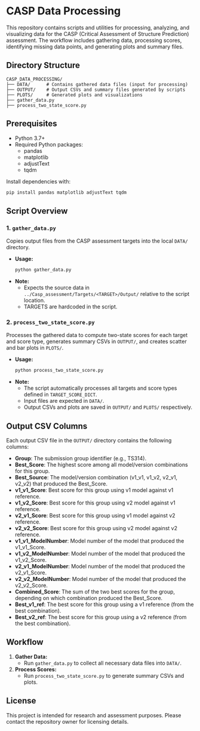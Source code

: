 # CASP Data Processing

This repository contains scripts and utilities for processing, analyzing, and visualizing data for the CASP (Critical Assessment of Structure Prediction) assessment. The workflow includes gathering data, processing scores, identifying missing data points, and generating plots and summary files.

## Directory Structure

```
CASP_DATA_PROCESSING/
├── DATA/      # Contains gathered data files (input for processing)
├── OUTPUT/    # Output CSVs and summary files generated by scripts
├── PLOTS/     # Generated plots and visualizations
├── gather_data.py
├── process_two_state_score.py
```

## Prerequisites

- Python 3.7+
- Required Python packages:
  - pandas
  - matplotlib
  - adjustText
  - tqdm

Install dependencies with:
```bash
pip install pandas matplotlib adjustText tqdm
```

## Script Overview

### 1. `gather_data.py`
Copies output files from the CASP assessment targets into the local `DATA/` directory.

- **Usage:**
  ```bash
  python gather_data.py
  ```
- **Note:**
  - Expects the source data in `../Casp_assessment/Targets/<TARGET>/Output/` relative to the script location.
  - TARGETS are hardcoded in the script.

### 2. `process_two_state_score.py`
Processes the gathered data to compute two-state scores for each target and score type, generates summary CSVs in `OUTPUT/`, and creates scatter and bar plots in `PLOTS/`.

- **Usage:**
  ```bash
  python process_two_state_score.py
  ```
- **Note:**
  - The script automatically processes all targets and score types defined in `TARGET_SCORE_DICT`.
  - Input files are expected in `DATA/`.
  - Output CSVs and plots are saved in `OUTPUT/` and `PLOTS/` respectively.

## Output CSV Columns

Each output CSV file in the `OUTPUT/` directory contains the following columns:

- **Group**: The submission group identifier (e.g., TS314).
- **Best_Score**: The highest score among all model/version combinations for this group.
- **Best_Source**: The model/version combination (v1_v1, v1_v2, v2_v1, v2_v2) that produced the Best_Score.
- **v1_v1_Score**: Best score for this group using v1 model against v1 reference.
- **v1_v2_Score**: Best score for this group using v2 model against v1 reference.
- **v2_v1_Score**: Best score for this group using v1 model against v2 reference.
- **v2_v2_Score**: Best score for this group using v2 model against v2 reference.
- **v1_v1_ModelNumber**: Model number of the model that produced the v1_v1_Score.
- **v1_v2_ModelNumber**: Model number of the model that produced the v1_v2_Score.
- **v2_v1_ModelNumber**: Model number of the model that produced the v2_v1_Score.
- **v2_v2_ModelNumber**: Model number of the model that produced the v2_v2_Score.
- **Combined_Score**: The sum of the two best scores for the group, depending on which combination produced the Best_Score.
- **Best_v1_ref**: The best score for this group using a v1 reference (from the best combination).
- **Best_v2_ref**: The best score for this group using a v2 reference (from the best combination).

## Workflow

1. **Gather Data:**
   - Run `gather_data.py` to collect all necessary data files into `DATA/`.
2. **Process Scores:**
   - Run `process_two_state_score.py` to generate summary CSVs and plots.

## License

This project is intended for research and assessment purposes. Please contact the repository owner for licensing details.
